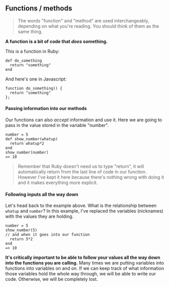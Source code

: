 ## Functions / methods

>The words "function" and "method" are used interchangeably, depending on what you're reading. You should think of them as the same thing.

**A function is a bit of code that *does* something.**

This is a function in Ruby:
```
def do_something
  return "something"
end
```

And here's one in Javascript:
```
function do_something() {
  return "something"
};
```

#### Passing information into our methods

Our functions can also *accept* information and use it. Here we are going to pass in the value stored in the variable "number".
```
number = 5
def show_number(whatup)
  return whatup*2
end
show_number(number)
=> 10
```
> Remember that Ruby doesn't need us to type "return", it will automatically return from the last line of code in our function. However I've kept it here because there's nothing wrong with doing it and it makes everything more explicit.

#### Following inputs all the way down
Let's head back to the example above. What is the relationship between ```whatup``` and ```number```? In this example, I've replaced the variables (nicknames) with the values they are holding.
```
number = 5
show_number(5)
// and when it goes into our function
  return 5*2
end
=> 10
```

**It's critically important to be able to follow your values all the way down into the functions you are calling.** Many times we are putting variables into functions into variables on and on. If we can keep track of what information those variables hold the whole way through, we will be able to write our code. Otherwise, we will be completely lost.
